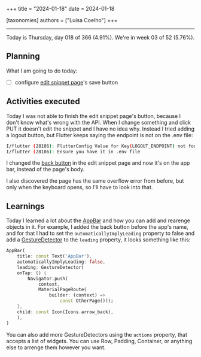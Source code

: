 +++
title = "2024-01-18"
date = 2024-01-18

[taxonomies]
authors = ["Luísa Coelho"]
+++

---

Today is Thursday, day 018 of 366 (4.91%). We're in week 03 of 52 (5.76%).

## Planning

What I am going to do today:

- [ ] configure [edit snippet page](https://github.com/OmnicodeSolutions/luisa_drf_flutter_client/blob/main/lib/edit_snippet.dart)'s save button

## Activities executed

Today I was not able to finish the edit snippet page's button, because I don't know what's wrong with the API. When I change something and click PUT it doesn't edit the snippet and I have no idea why. Instead I tried adding a logout button, but Flutter keeps saying the endpoint is not on the .env file:

```bash
I/flutter (28186): FlutterConfig Value for Key(LOGOUT_ENDPOINT) not found
I/flutter (28186): Ensure you have it in .env file
```

I changed the [back button](https://github.com/OmnicodeSolutions/luisa_drf_flutter_client/blob/a9cdc90bc3dce679613fb526ee0492d48b56392a/lib/edit_snippet.dart#L47C11-L55C15) in the edit snippet page and now it's on the app bar, instead of the page's body.

I also discovered the page has the same overflow error from before, but only when the keyboard opens, so I'll have to look into that.

## Learnings

Today I learned a lot about the [AppBar](https://api.flutter.dev/flutter/material/AppBar-class.html) and how you can add and rearenge objects in it. For example, I added the back button before the app's name, and for that I had to set the `automaticallyImplyLeading` property to false and add a [GestureDetector](https://api.flutter.dev/flutter/widgets/GestureDetector-class.html) to the `leading` property, it looks something like this:

```dart
AppBar(
    title: const Text('AppBar'),
    automaticallyImplyLeading: false,
    leading: GestureDetector(
    onTap: () {
        Navigator.push(
            context,
            MaterialPageRoute(
                builder: (context) =>
                    const OtherPage()));
    },
    child: const Icon(Icons.arrow_back),
    ),
)
```

You can also add more GestureDetectors using the `actions` property, that accepts a list of widgets. You can use Row, Padding, Container, or anything else to arrenge them however you want.

